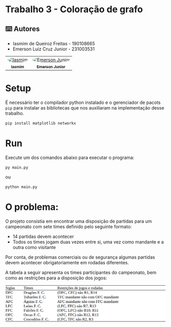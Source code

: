 # Trabalho 3 - Coloração de grafo

<h2>⌨️ Autores</h2>
<ul>
  <li>Iasmim de Queiroz Freitas - 190108665</li>
  <li>Emerson Luiz Cruz Junior - 231003531</li>
</ul>
<table>
  <tr>
    <td align="center"><a href="https://github.com/iasmimqf" target="_blank"><img style="border-radius: 50%;" src="https://github.com/iasmimqf.png" width="100px;" alt="Iasmim"/><br /><sub><b>Iasmim</b></sub></a><br /></td>
    <td align="center"><a href="https://github.com/EmersonJr" target="_blank"><img style="border-radius: 50%;" src="https://github.com/EmersonJr.png" width="100px;" alt="Emerson Junior"/><br /><sub><b>Emerson Junior</b></sub></a><br /></td>
</table>

# Setup

É necessário ter o compilador python instalado e o gerenciador de pacots `pip` para instalar as bibliotecas que nos auxiliaram na implementação desse trabalho.

```shell
pip install matplotlib networkx
```

# Run

Execute um dos comandos abaixo para executar o programa:


```shell
py main.py
```

ou


```shell
python main.py
```

# O problema:

O projeto consistia em encontrar uma disposição de partidas para um campeonato com sete times definido pelo seguinte formato:

- 14 partidas devem acontecer
- Todos os times jogam duas vezes entre si, uma vez como mandante e a outra como visitante

Por conta, de problemas comerciais ou de segurança algumas partidas devem acontecer obrigatoriamente em rodadas diferentes.

A tabela a seguir apresenta os times participantes do campeonato, bem como as restrições para a disposição dos jogos:

<img alt="tabela" src="./tabela_campeonato.png" />
